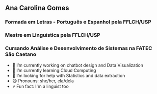 ## Ana Carolina Gomes

### Formada em Letras - Português e Espanhol pela FFLCH/USP
### Mestre em Linguística pela FFLCH/USP
### Cursando Análise e Desenvolvimento de Sistemas na FATEC São Caetano


- 🔭 I’m currently working on chatbot design and Data Visualization
- 🌱 I’m currently learning Cloud Computing
- 🤔 I’m looking for help with Statistics and data extraction
- 😄 Pronouns: she/her, ela/dela
- ⚡ Fun fact: I'm a linguist too

